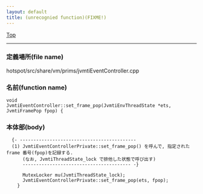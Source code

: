 ```yaml
---
layout: default
title: (unrecognied function)(FIXME!)
---
```

[Top](../index.html)

--- 
### 定義場所(file name)
hotspot/src/share/vm/prims/jvmtiEventController.cpp

### 名前(function name)
```
void
JvmtiEventController::set_frame_pop(JvmtiEnvThreadState *ets, JvmtiFramePop fpop) {
```

### 本体部(body)
```
  {- -------------------------------------------
  (1) JvmtiEventControllerPrivate::set_frame_pop() を呼んで, 指定された frame 番号(fpop)を記録する.
      (なお, JvmtiThreadState_lock で排他した状態で呼び出す)
      ---------------------------------------- -}

	  MutexLocker mu(JvmtiThreadState_lock);
	  JvmtiEventControllerPrivate::set_frame_pop(ets, fpop);
	}
	
```


